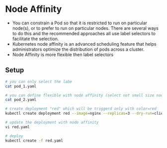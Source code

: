 # Node Affinity
- You can constrain a Pod so that it is restricted to run on particular node(s), or to prefer to run on particular nodes. There are several ways to do this and the recommended approaches all use label selectors to facilitate the selection.
- Kubernetes node affinity is an advanced scheduling feature that helps administrators optimize the distribution of pods across a cluster.
- Node Affinity is more flexible then label selectors

## Setup
```bash
# you can only select the labe
cat pod_1.yaml

# you can define flexible with node affinity (select not small size node)
cat pod_2.yaml

# create deployment "red" which will be triggerd only with color=red
kubectl create deployment red --image=nginx --replicas=3 --dry-run=client -o yaml > red.yaml

# update the deployment with node affinity
vi red.yaml

# deploy
kubectl create -f red.yaml

```